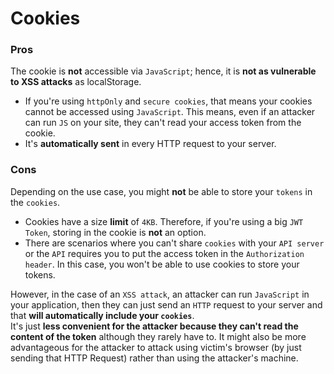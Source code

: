 # Cookies


### Pros
The cookie is **not** accessible via `JavaScript`; hence, it is **not as vulnerable to XSS attacks** as localStorage.
* If you're using `httpOnly` and `secure cookies`, that means your cookies cannot be accessed using `JavaScript`. This means, even if an attacker can run `JS` on your site, they can't read your access token from the cookie.
* It's **automatically sent** in every HTTP request to your server.

### Cons
Depending on the use case, you might **not** be able to store your `tokens` in the `cookies`.  
* Cookies have a size **limit** of `4KB`. Therefore, if you're using a big `JWT Token`, storing in the cookie is **not** an option.
* There are scenarios where you can't share `cookies` with your `API server` or the `API` requires you to put the access token in the `Authorization header`. In this case, you won't be able to use cookies to store your tokens.

However, in the case of an `XSS attack`, an attacker can run `JavaScript` in your application, then they can just send an `HTTP` request to your server and that **will automatically include your `cookies`**.  
It's just **less convenient for the attacker because they can't read the content of the token** although they rarely have to. It might also be more advantageous for the attacker to attack using victim's browser (by just sending that HTTP Request) rather than using the attacker's machine.
